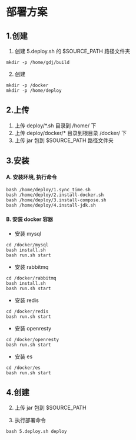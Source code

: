 # 部署方案

## 1.创建

1. 创建 5.deploy.sh 的 $SOURCE_PATH 路径文件夹
```
mkdir -p /home/gdj/build
```
2. 创建
```
mkdir -p /docker
mkdir -p /home/deploy
```


## 2.上传
1. 上传 deploy/*.sh 目录到 /home/ 下
2. 上传 deploy/docker/* 目录到根目录 /docker/ 下
3. 上传 jar 包到 $SOURCE_PATH 路径文件夹

## 3.安装
#### A. 安装环境, 执行命令
```
bash /home/deploy/1.sync_time.sh
bash /home/deploy/2.install-docker.sh
bash /home/deploy/3.install-compose.sh
bash /home/deploy/4.install-jdk.sh
```

#### B. 安装 docker 容器

* 安装 mysql
```
cd /docker/mysql
bash install.sh
bash run.sh start
```
* 安装 rabbitmq
```
cd /docker/rabbitmq
bash install.sh
bash run.sh start
```
* 安装 redis
```
cd /docker/redis
bash run.sh start
```
* 安装 openresty
```
cd /docker/openresty
bash run.sh start
```
* 安装 es
```
cd /docker/es
bash run.sh start
```

## 4.创建

2. 上传 jar 包到 $SOURCE_PATH

3. 执行部署命令

```
bash 5.deploy.sh deploy
```
